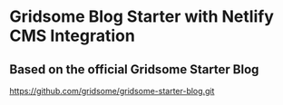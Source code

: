 # Gridsome Blog Starter with Netlify CMS Integration

## Based on the official Gridsome Starter Blog

https://github.com/gridsome/gridsome-starter-blog.git
